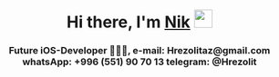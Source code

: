 <h1 align="center">Hi there, I'm <a href="https://mobile.twitter.com/Hrezolitaz" target="_blank">Nik</a> 
<img src="[[file:///Users/hrezolit/Desktop/Simple-Animations.gif](https://cdn-gpbhl.nitrocdn.com/fTnIRUeDsyCunYIZpkgOIiyOENKRZfYK/assets/static/optimized/wp-content/uploads/2016/01/e5a797e606f3dc3a529cc8403bc4f3ae.Simple-Animations.gif)](https://user-images.githubusercontent.com/62234354/216913296-79f97cd6-4014-4a3a-b4db-40c324e5fa5f.gif)" height="32"/></h1>
<h3 align="center"> Future iOS-Developer 👨🏻‍💻, 
e-mail: Hrezolitaz@gmail.com
whatsApp: +996 (551) 90 70 13
telegram: @Hrezolit </h3>


<!---
hrezolit/hrezolit is a ✨ special ✨ repository because its `README.md` (this file) appears on your GitHub profile.
You can click the Preview link to take a look at your changes.
